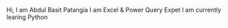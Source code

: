 Hi, I am Abdul Basit Patangia 
I am Excel & Power Query Expet
I am currently learing Python
<!---
Patangia/Patangia is a ✨ special ✨ repository because its `README.md` (this file) appears on your GitHub profile.
You can click the Preview link to take a look at your changes.
--->
